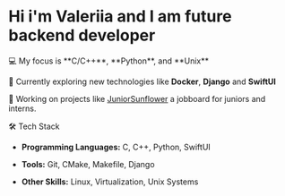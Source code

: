 
<html lang="en">
<head>
    <meta charset="UTF-8">
    <meta name="viewport" content="width=device-width, initial-scale=1.0">
    <link rel="stylesheet" href="styles.css">
</head>
<body>

<div class="header">
<h1>Hi i'm Valeriia and I am future backend  developer</h1>
<p>
💻 My focus is **С/C++**, **Python**, and **Unix**

🌱 Currently exploring new technologies like **Docker**, **Django** and **SwiftUI**

🔭 Working on projects like [JuniorSunflower](#) a jobboard for juniors and interns.


🛠️ Tech Stack
- **Programming Languages:** C, C++, Python, SwiftUI
  
- **Tools:** Git, CMake, Makefile, Django
  
- **Other Skills:** Linux, Virtualization, Unix Systems
  
</p>
</div>

</body>
</html>
